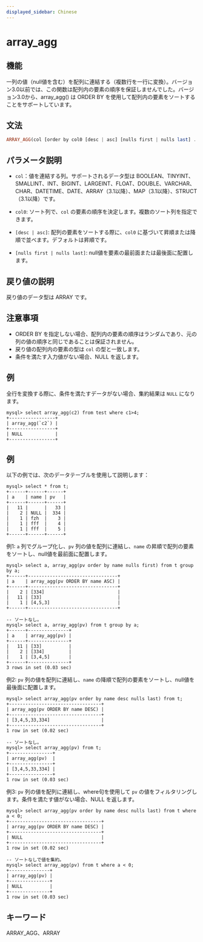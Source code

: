 ```yaml
---
displayed_sidebar: Chinese
---
```


# array_agg

## 機能

一列の値（null値を含む）を配列に連結する（複数行を一行に変換）。バージョン3.0以前では、この関数は配列内の要素の順序を保証しませんでした。バージョン3.0から、array_agg() は ORDER BY を使用して配列内の要素をソートすることをサポートしています。

## 文法

```Haskell
ARRAY_AGG(col [order by col0 [desc | asc] [nulls first | nulls last] ...])
```

## パラメータ説明

- `col`：値を連結する列。サポートされるデータ型は BOOLEAN、TINYINT、SMALLINT、INT、BIGINT、LARGEINT、FLOAT、DOUBLE、VARCHAR、CHAR、DATETIME、DATE、ARRAY（3.1以降）、MAP（3.1以降）、STRUCT（3.1以降）です。

- `col0`: ソート列で、`col` の要素の順序を決定します。複数のソート列を指定できます。

- `[desc | asc]`: 配列の要素をソートする際に、`col0` に基づいて昇順または降順で並べます。デフォルトは昇順です。

- `[nulls first | nulls last]`: null値を要素の最前面または最後面に配置します。

## 戻り値の説明

戻り値のデータ型は ARRAY です。

## 注意事項

- ORDER BY を指定しない場合、配列内の要素の順序はランダムであり、元の列の値の順序と同じであることは保証されません。
- 戻り値の配列内の要素の型は `col` の型と一致します。
- 条件を満たす入力値がない場合、NULL を返します。

## 例

全行を変換する際に、条件を満たすデータがない場合、集約結果は `NULL` になります。

```Plain Text
mysql> select array_agg(c2) from test where c1>4;
+-----------------+
| array_agg(`c2`) |
+-----------------+
| NULL            |
+-----------------+
```

## 例

以下の例では、次のデータテーブルを使用して説明します：

```Plain_Text
mysql> select * from t;
+------+------+------+
| a    | name | pv   |
+------+------+------+
|   11 |      |   33 |
|    2 | NULL |  334 |
|    1 | fzh  |    3 |
|    1 | fff  |    4 |
|    1 | fff  |    5 |
+------+------+------+
```

例1: `a` 列でグループ化し、`pv` 列の値を配列に連結し、`name` の昇順で配列の要素をソートし、null値を最前面に配置します。

```Plain_Text
mysql> select a, array_agg(pv order by name nulls first) from t group by a;
+------+---------------------------------+
| a    | array_agg(pv ORDER BY name ASC) |
+------+---------------------------------+
|    2 | [334]                           |
|   11 | [33]                            |
|    1 | [4,5,3]                         |
+------+---------------------------------+

-- ソートなし。
mysql> select a, array_agg(pv) from t group by a;
+------+---------------+
| a    | array_agg(pv) |
+------+---------------+
|   11 | [33]          |
|    2 | [334]         |
|    1 | [3,4,5]       |
+------+---------------+
3 rows in set (0.03 sec)
```

例2: `pv` 列の値を配列に連結し、`name` の降順で配列の要素をソートし、null値を最後面に配置します。

```Plain_Text
mysql> select array_agg(pv order by name desc nulls last) from t;
+----------------------------------+
| array_agg(pv ORDER BY name DESC) |
+----------------------------------+
| [3,4,5,33,334]                   |
+----------------------------------+
1 row in set (0.02 sec)

-- ソートなし。
mysql> select array_agg(pv) from t;
+----------------+
| array_agg(pv)  |
+----------------+
| [3,4,5,33,334] |
+----------------+
1 row in set (0.03 sec)
```

例3: `pv` 列の値を配列に連結し、where句を使用して `pv` の値をフィルタリングします。条件を満たす値がない場合、NULL を返します。

```Plain_Text
mysql> select array_agg(pv order by name desc nulls last) from t where a < 0;
+----------------------------------+
| array_agg(pv ORDER BY name DESC) |
+----------------------------------+
| NULL                             |
+----------------------------------+
1 row in set (0.02 sec)

-- ソートなしで値を集約。
mysql> select array_agg(pv) from t where a < 0;
+---------------+
| array_agg(pv) |
+---------------+
| NULL          |
+---------------+
1 row in set (0.03 sec)
```

## キーワード

ARRAY_AGG、ARRAY
